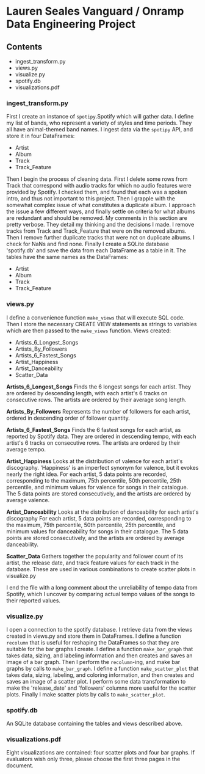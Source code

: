 # Lauren Seales Vanguard / Onramp Data Engineering Project

## Contents

* ingest_transform.py
* views.py
* visualize.py
* spotify.db
* visualizations.pdf

### ingest_transform.py
First I create an instance of `spotipy`.Spotify which will gather data.
I define my list of bands, who represent a variety of styles and time periods. 
They all have animal-themed band names. 
I ingest data via the `spotipy` API, and store it in four DataFrames:
* Artist
* Album
* Track
* Track_Feature

Then I begin the process of cleaning data. 
First I delete some rows from Track that correspond with audio tracks for which no audio
features were provided by Spotify. I checked them, and found that each was a spoken intro,
and thus not important to this project.
Then I grapple with the somewhat complex issue of what constitutes a duplicate album. I
approach the issue a few different ways, and finally settle on criteria for what albums are 
redundant and should be removed. My comments in this section are pretty verbose. They 
detail my thinking and the decisions I made. 
I remove tracks from Track and Track_Feature that were on the removed albums.
Then I remove further duplicate tracks that were not on duplicate albums.
I check for NaNs and find none. 
Finally I create a SQLite database 'spotify.db' and save the data from each DataFrame as 
a table in it. The tables have the same names as the DataFrames:

* Artist
* Album
* Track
* Track_Feature

### views.py
I define a convenience function `make_views` that will execute SQL code. Then 
I store the necessary CREATE VIEW statements as strings to variables which are then passed
to the `make_views` function. 
Views created:
* Artists_6_Longest_Songs
* Artists_By_Followers
* Artists_6_Fastest_Songs
* Artist_Happiness
* Artist_Danceability
* Scatter_Data

**Artists_6_Longest_Songs**
Finds the 6 longest songs for each artist. They are ordered by descending length, 
with each artist's 6 tracks on consecutive rows. The artists are ordered by their average
song length. 

**Artists_By_Followers**
Represents the number of followers for each artist, ordered in descending order of follower
quantity. 

**Artists_6_Fastest_Songs**
Finds the 6 fastest songs for each artist, as reported by Spotify data. They are ordered
in descending tempo, with each artist's 6 tracks on consecutive rows. The artists are ordered
by their average tempo.

**Artist_Happiness**
Looks at the distribution of valence for each artist's discography. 'Happiness' is an imperfect
synonym for valence, but it evokes nearly the right idea. For each artist, 5 data points are
recorded, corresponding to the maximum, 75th percentile, 50th percentile, 25th percentile, 
and minimum values for valence for songs in their catalogue. The 5 data points are stored
consecutively, and the artists are ordered by average valence.

**Artist_Danceability**
Looks at the distribution of danceability for each artist's discography For each artist, 
5 data points are recorded, corresponding to the maximum, 75th percentile, 50th percentile, 
25th percentile, and minimum values for danceability for songs in their catalogue. The 5 
data points are stored consecutively, and the artists are ordered by average danceability.

**Scatter_Data**
Gathers together the popularity and follower count of its artist, the release date, and 
track feature values for each track in the database. These are used in various combinations
to create scatter plots in visualize.py

I end the file with a long comment about the unreliability of tempo data from Spotify, 
which I uncover by comparing actual tempo values of the songs to their reported values.

### visualize.py
I open a connection to the spotify database.
I retrieve data from the views created in views.py and store them in DataFrames.
I define a function `recolumn` that is useful for reshaping the DataFrames so that 
they are suitable for the bar graphs I create. 
I define a function `make_bar_graph` that takes data, sizing, and labeling information and 
then creates and saves an image of a bar graph.
Then I perform the `recolumn`-ing, and make bar graphs by calls to `make_bar_graph`.
I define a function `make_scatter_plot` that takes data, sizing, labeling, and coloring 
information, and then creates and saves an image of a scatter plot.
I perform some data transformation to make the 'release_date' and 'followers' columns more
useful for the scatter plots.
Finally I make scatter plots by calls to `make_scatter_plot`.

### spotify.db
An SQLite database containing the tables and views described above.

### visualizations.pdf
Eight visualizations are contained: four scatter plots and four bar graphs. If evaluators 
wish only three, please choose the first three pages in the document.

